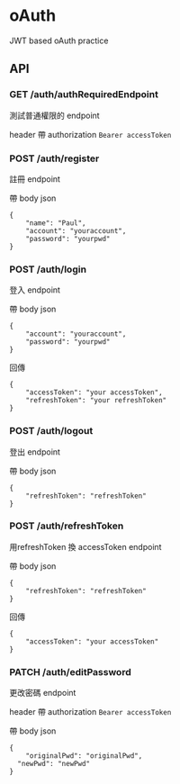 # oAuth
JWT based oAuth practice

## API
### GET /auth/authRequiredEndpoint
測試普通權限的 endpoint

header 帶 authorization `Bearer accessToken`

### POST /auth/register
註冊 endpoint

帶 body json
```
{
	"name": "Paul",
	"account": "youraccount",
	"password": "yourpwd"
}
```

### POST /auth/login
登入 endpoint

帶 body json
```
{
	"account": "youraccount",
	"password": "yourpwd"
}
```
回傳
```
{
	"accessToken": "your accessToken",
	"refreshToken": "your refreshToken"
}
```

### POST /auth/logout
登出 endpoint

帶 body json
```
{
	"refreshToken": "refreshToken"
}
```

### POST /auth/refreshToken
用refreshToken 換 accessToken endpoint

帶 body json
```
{
	"refreshToken": "refreshToken"
}
```
回傳
```
{
	"accessToken": "your accessToken"
}
```

### PATCH /auth/editPassword
更改密碼 endpoint

header 帶 authorization `Bearer accessToken`

帶 body json
```
{
	"originalPwd": "originalPwd",
  "newPwd": "newPwd"
}

